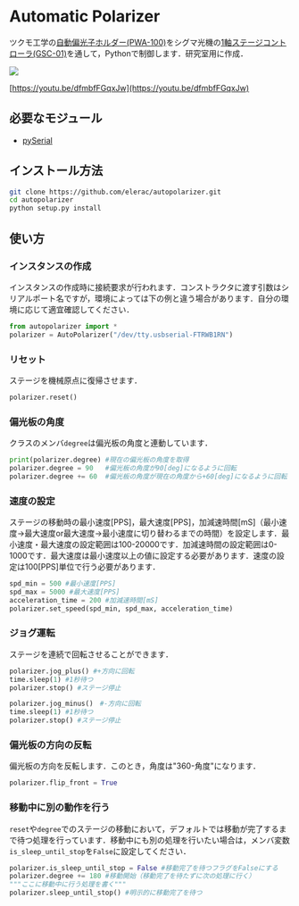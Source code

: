 # Automatic Polarizer

ツクモ工学の[自動偏光子ホルダー(PWA-100)](http://www.twin9.co.jp/product/holders-list/mirror-list-2-2/pwa-100/)をシグマ光機の[1軸ステージコントローラ(GSC-01)](https://www.global-optosigma.com/jp/Catalogs/pno/?from=page&pnoname=GSC-01&ccode=W9042&dcode=)を通して，Pythonで制御します．研究室用に作成．

[![](https://img.youtube.com/vi/dfmbfFGqxJw/0.jpg)](https://www.youtube.com/watch?v=dfmbfFGqxJw)

[https://youtu.be/dfmbfFGqxJw](https://youtu.be/dfmbfFGqxJw)

## 必要なモジュール
* [pySerial](https://github.com/pyserial/pyserial)

## インストール方法
```sh
git clone https://github.com/elerac/autopolarizer.git 
cd autopolarizer
python setup.py install
```

## 使い方
### インスタンスの作成
インスタンスの作成時に接続要求が行われます．コンストラクタに渡す引数はシリアルポート名ですが，環境によっては下の例と違う場合があります．自分の環境に応じて適宜確認してください．
```python
from autopolarizer import *
polarizer = AutoPolarizer("/dev/tty.usbserial-FTRWB1RN")
```

### リセット
ステージを機械原点に復帰させます．
```python
polarizer.reset()
```

### 偏光板の角度
クラスのメンバ`degree`は偏光板の角度と連動しています．
```python
print(polarizer.degree) #現在の偏光板の角度を取得
polarizer.degree = 90   #偏光板の角度が90[deg]になるように回転
polarizer.degree += 60  #偏光板の角度が現在の角度から+60[deg]になるように回転
```

### 速度の設定
ステージの移動時の最小速度[PPS]，最大速度[PPS]，加減速時間[mS]（最小速度→最大速度or最大速度→最小速度に切り替わるまでの時間）を設定します．最小速度・最大速度の設定範囲は100-20000です．加減速時間の設定範囲は0-1000です．最大速度は最小速度以上の値に設定する必要があります．速度の設定は100[PPS]単位で行う必要があります．
```python
spd_min = 500 #最小速度[PPS]
spd_max = 5000 #最大速度[PPS]
acceleration_time = 200 #加減速時間[mS]
polarizer.set_speed(spd_min, spd_max, acceleration_time)
```

### ジョグ運転
ステージを連続で回転させることができます．
```python
polarizer.jog_plus() #+方向に回転
time.sleep(1) #1秒待つ
polarizer.stop() #ステージ停止

polarizer.jog_minus()　#-方向に回転
time.sleep(1) #1秒待つ
polarizer.stop() #ステージ停止
```

### 偏光板の方向の反転
偏光板の方向を反転します．このとき，角度は"360-角度"になります．
```python
polarizer.flip_front = True
```

### 移動中に別の動作を行う
`reset`や`degree`でのステージの移動において，デフォルトでは移動が完了するまで待つ処理を行っています．移動中にも別の処理を行いたい場合は，メンバ変数`is_sleep_until_stop`を`False`に設定してください．
```python
polarizer.is_sleep_until_stop = False #移動完了を待つフラグをFalseにする
polarizer.degree += 180 #移動開始（移動完了を待たずに次の処理に行く）
"""ここに移動中に行う処理を書く"""
polarizer.sleep_until_stop() #明示的に移動完了を待つ
```
